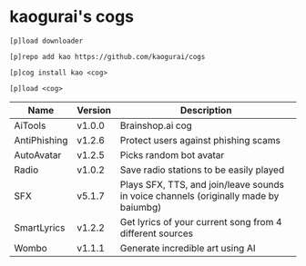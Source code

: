 # kaogurai's cogs

```
[p]load downloader

[p]repo add kao https://github.com/kaogurai/cogs

[p]cog install kao <cog>

[p]load <cog>
```

| Name | Version | Description |
|----------|--------|---------------------|
| AiTools  | v1.0.0 | Brainshop.ai cog |
| AntiPhishing  | v1.2.6 | Protect users against phishing scams |
| AutoAvatar | v1.2.5 | Picks random bot avatar |
| Radio | v1.0.2 | Save radio stations to be easily played |
| SFX | v5.1.7 | Plays SFX, TTS, and join/leave sounds in voice channels (originally made by baiumbg) |
| SmartLyrics | v1.2.2 | Get lyrics of your current song from 4 different sources |
| Wombo | v1.1.1 | Generate incredible art using AI |

